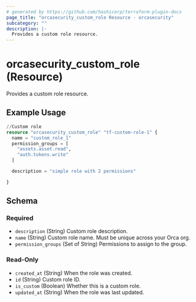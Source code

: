 ```yaml
---
# generated by https://github.com/hashicorp/terraform-plugin-docs
page_title: "orcasecurity_custom_role Resource - orcasecurity"
subcategory: ""
description: |-
  Provides a custom role resource.
---
```


# orcasecurity_custom_role (Resource)

Provides a custom role resource.

## Example Usage

```terraform
//Custom role
resource "orcasecurity_custom_role" "tf-custom-role-1" {
  name = "custom_role_1"
  permission_groups = [
    "assets.asset.read",
    "auth.tokens.write"
  ]

  description = "simple role with 2 permissions"

}
```

<!-- schema generated by tfplugindocs -->
## Schema

### Required

- `description` (String) Custom role description.
- `name` (String) Custom role name. Must be unique across your Orca org.
- `permission_groups` (Set of String) Permissions to assign to the group.

### Read-Only

- `created_at` (String) When the role was created.
- `id` (String) Custom role ID.
- `is_custom` (Boolean) Whether this is a custom role.
- `updated_at` (String) When the role was last updated.
